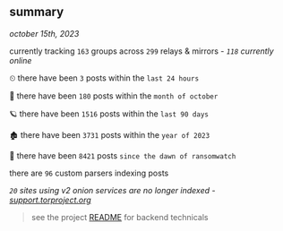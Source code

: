 
## summary
_october 15th, 2023_

currently tracking `163` groups across `299` relays & mirrors - _`118` currently online_

⏲ there have been `3` posts within the `last 24 hours`

🦈 there have been `180` posts within the `month of october`

🪐 there have been `1516` posts within the `last 90 days`

🏚 there have been `3731` posts within the `year of 2023`

🦕 there have been `8421` posts `since the dawn of ransomwatch`

there are `96` custom parsers indexing posts

_`20` sites using v2 onion services are no longer indexed - [support.torproject.org](https://support.torproject.org/onionservices/v2-deprecation/)_

> see the project [README](https://github.com/joshhighet/ransomwatch#ransomwatch--) for backend technicals
